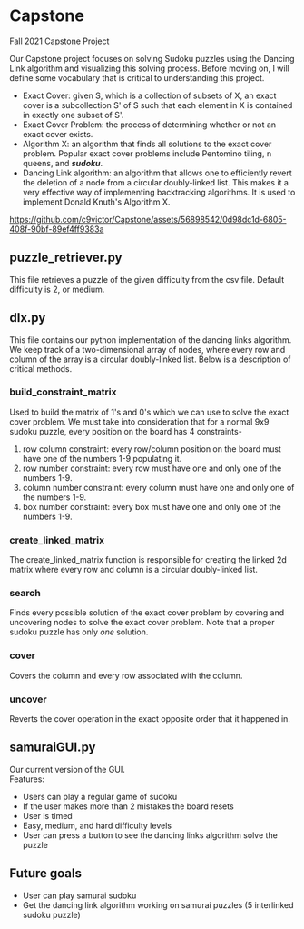 # Capstone
Fall 2021 Capstone Project  

Our Capstone project focuses on solving Sudoku puzzles using the Dancing Link algorithm and visualizing this solving process. Before moving on, I will define some vocabulary that is critical to understanding this project.

- Exact Cover: given S, which is a collection of subsets of X, an exact cover is a subcollection S' of S such that each element in X is contained in exactly one subset of S'.
- Exact Cover Problem: the process of determining whether or not an exact cover exists.
- Algorithm X: an algorithm that finds all solutions to the exact cover problem. Popular exact cover problems include Pentomino tiling, n queens, and ***sudoku***.
- Dancing Link algorithm: an algorithm that allows one to efficiently revert the deletion of a node from a circular doubly-linked list. This makes it a very effective way of implementing backtracking algorithms. It is used to implement Donald Knuth's Algorithm X.



https://github.com/c9victor/Capstone/assets/56898542/0d98dc1d-6805-408f-90bf-89ef4ff9383a



## puzzle_retriever.py
This file retrieves a puzzle of the given difficulty from the csv file. Default difficulty is 2, or medium.

## dlx.py
This file contains our python implementation of the dancing links algorithm. We keep track of a two-dimensional array of nodes, where every row and column of the array is a circular doubly-linked list. Below is a description of critical methods.

### build_constraint_matrix
Used to build the matrix of 1's and 0's which we can use to solve the exact cover problem. We must take into consideration that for a normal 9x9 sudoku puzzle, every position on the board has 4 constraints-
1. row column constraint: every row/column position on the board must have one of the numbers 1-9 populating it.
2. row number constraint: every row must have one and only one of the numbers 1-9.
3. column number constraint: every column must have one and only one of the numbers 1-9.
4. box number constraint: every box must have one and only one of the numbers 1-9.

### create_linked_matrix
The create_linked_matrix function is responsible for creating the linked 2d matrix where every row and column is a circular doubly-linked list. 

### search
Finds every possible solution of the exact cover problem by covering and uncovering nodes to solve the exact cover problem. Note that a proper sudoku puzzle has only *one* solution.

### cover
Covers the column and every row associated with the column.

### uncover
Reverts the cover operation in the exact opposite order that it happened in.

## samuraiGUI.py
Our current version of the GUI.  
Features:
- Users can play a regular game of sudoku
- If the user makes more than 2 mistakes the board resets
- User is timed
- Easy, medium, and hard difficulty levels
- User can press a button to see the dancing links algorithm solve the puzzle

## Future goals
- User can play samurai sudoku
- Get the dancing link algorithm working on samurai puzzles (5 interlinked sudoku puzzle)
